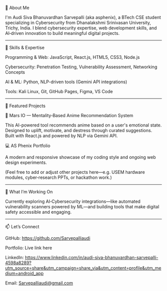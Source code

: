 👋 About Me

I'm Audi Siva Bhanuvardhan Sarvepalli (aka asphenix), a BTech CSE student specializing in Cybersecurity from Dhanalakshmi Srinivasan University, Trichy, India. I blend cybersecurity expertise, web development skills, and AI‑driven innovation to build meaningful digital projects.


---

🔹 Skills & Expertise

Programming & Web: JavaScript, React.js, HTML5, CSS3, Node.js

Cybersecurity: Penetration Testing, Vulnerability Assessment, Networking Concepts

AI & ML: Python, NLP-driven tools (Gemini API integrations)

Tools: Kali Linux, Git, GitHub Pages, Figma, VS Code



---

🌟 Featured Projects

🧠 Mars IO — Mentality‑Based Anime Recommendation System

This AI-powered tool recommends anime based on a user's emotional state. Designed to uplift, motivate, and destress through curated suggestions. Built with React.js and powered by NLP via Gemini API.  

💻 AS Phenix Portfolio

A modern and responsive showcase of my coding style and ongoing web design experiments.

(Feel free to add or adjust other projects here—e.g. USEM hardware modules, cyber‑research PPTs, or hackathon work.)


---

🚀 What I’m Working On

Currently exploring AI‑Cybersecurity integrations—like automated vulnerability scanners powered by ML—and building tools that make digital safety accessible and engaging.


---

📫 Let’s Connect

GitHub: https://github.com/Sarvepalliaudi

Portfolio: Live link here

LinkedIn: https://www.linkedin.com/in/audi-siva-bhanuvardhan-sarvepalli-4598a8289?utm_source=share&utm_campaign=share_via&utm_content=profile&utm_medium=android_app

Email: Sarvepalliaudi@gmail.com
